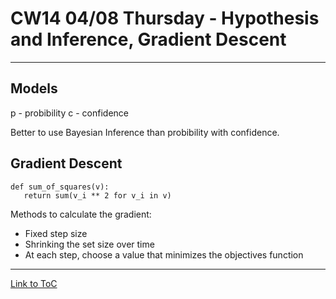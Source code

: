 # CW14 04/08 Thursday - Hypothesis and Inference, Gradient Descent
---
## Models

p - probibility
c - confidence

Better to use Bayesian Inference than probibility with confidence.

## Gradient Descent

```
def sum_of_squares(v):
   return sum(v_i ** 2 for v_i in v)
```
Methods to calculate the gradient:
- Fixed step size
- Shrinking the set size over time
- At each step, choose a value that minimizes the objectives function



---
[Link to ToC](https://github.com/rafkruczkowski/journal)